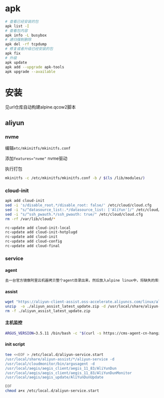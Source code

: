 # apk
```bash
# 查看已经安装的包
apk list -I
# 查看包内容
apk info -L busybox
# 递归强制删除
apk del -rf tcpdump
# 修复或者升级已经安装的包
apk fix
# 升级
apk update
apk add --upgrade apk-tools
apk upgrade --available
```


# 安装
见url仓库自动构建alpine.qcow2脚本

## aliyun
### nvme
编辑`etc/mkinitfs/mkinitfs.conf`

添加`features="nvme"` nvme驱动

执行打包
```bash
mkinitfs -c /etc/mkinitfs/mkinitfs.conf -b / $(ls /lib/modules/)
```

### cloud-init
```bash
apk add cloud-init
sed -i 's/disable_root.*/disable_root: false/' /etc/cloud/cloud.cfg
sed -i "s/^datasource_list:.*/datasource_list: ['AliYun']/" /etc/cloud/cloud.cfg
sed -i "s/^ssh_pwauth.*/ssh_pwauth: true/" /etc/cloud/cloud.cfg
rm -rf /var/lib/cloud/*

rc-update add cloud-init-local
rc-update add cloud-init-hotplugd
rc-update add cloud-init
rc-update add cloud-config
rc-update add cloud-final
```

### service
#### agent
```bash
去一台官方镜像阿里云机器拷贝整个agent目录出来，然后放入alpine linux中，将缺失的库拷贝到glibc混合层中
```
#### assist
```bash
wget "https://aliyun-client-assist.oss-accelerate.aliyuncs.com/linux/aliyun_assist_latest_update.zip"
unzip  -o ./aliyun_assist_latest_update.zip -d /usr/local/share/aliyun-assist/
rm -f ./aliyun_assist_latest_update.zip
```
#### 主机监控
```bash
ARGUS_VERSION=3.5.11 /bin/bash -c "$(curl -s https://cms-agent-cn-hangzhou.oss-cn-hangzhou-internal.aliyuncs.com/Argus/agent_install-1.10.sh)"
```
#### init script
```bash
tee <<EOF > /etc/local.d/aliyun-service.start
/usr/local/share/aliyun-assist/*/aliyun-service -d
/usr/local/cloudmonitor/bin/argusagent -d
/usr/local/aegis/aegis_client/aegis_11_83/AliYunDun
/usr/local/aegis/aegis_client/aegis_11_83/AliYunDunMonitor
/usr/local/aegis/aegis_update/AliYunDunUpdate

EOF
chmod a+x /etc/local.d/aliyun-service.start
```
